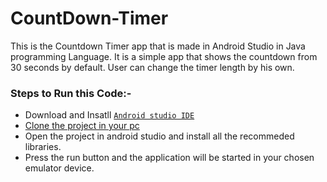 # CountDown-Timer
This is the Countdown Timer app that is made in Android Studio in Java programming Language. It is a simple app that shows the countdown from 30 seconds by default. User can change the timer length by his own. 

### Steps to Run this Code:- 
- Download and Insatll [```Android studio IDE```](https://developer.android.com/studio?gclid=Cj0KCQjw--GFBhDeARIsACH_kdZ7GRIH4g6ItTjUj6PO5dVHQdYujMARURXLR8tYcwC2beXRUf9S_kAaAsGPEALw_wcB&gclsrc=aw.ds)
- [Clone the project in your pc](https://github.com/dhruvin2803/CountDown-Timer/archive/refs/heads/main.zip)
- Open the project in android studio and install all the recommeded libraries. 
- Press the run button and the application will be started in your chosen emulator device.
